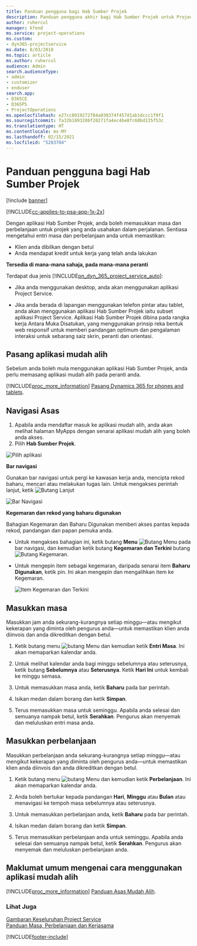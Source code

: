 ```yaml
---
title: Panduan pengguna bagi Hab Sumber Projek
description: Panduan pengguna akhir bagi Hab Sumber Projek untuk Project Service
author: ruhercul
manager: kfend
ms.service: project-operations
ms.custom:
- dyn365-projectservice
ms.date: 8/03/2018
ms.topic: article
ms.author: ruhercul
audience: Admin
search.audienceType:
- admin
- customizer
- enduser
search.app:
- D365CE
- D365PS
- ProjectOperations
ms.openlocfilehash: e27cc0919272784a030374f457d1ab1dccc1f9f1
ms.sourcegitcommit: fa32b1893286f20271fa4ec4be8fc68bd135f53c
ms.translationtype: HT
ms.contentlocale: ms-MY
ms.lasthandoff: 02/15/2021
ms.locfileid: "5283784"
---
```

# <a name="user-guide-for-project-resource-hub"></a>Panduan pengguna bagi Hab Sumber Projek

[!include [banner](../includes/psa-now-project-operations.md)]

[!INCLUDE[cc-applies-to-psa-app-1x-2x](../includes/cc-applies-to-psa-app-1x-2x.md)]

Dengan aplikasi Hab Sumber Projek, anda boleh memasukkan masa dan perbelanjaan untuk projek yang anda usahakan dalam perjalanan. Sentiasa mengetahui entri masa dan perbelanjaan anda untuk memastikan:

- Klien anda dibilkan dengan betul
- Anda mendapat kredit untuk kerja yang telah anda lakukan

**Tersedia di mana-mana sahaja, pada mana-mana peranti**

Terdapat dua jenis [!INCLUDE[pn_dyn_365_project_service_auto](../includes/pn-dyn-365-project-service-auto.md)]: 

- Jika anda menggunakan desktop, anda akan menggunakan aplikasi Project Service. 

- Jika anda berada di lapangan menggunakan telefon pintar atau tablet, anda akan menggunakan aplikasi Hab Sumber Projek iaitu subset aplikasi Project Service. Aplikasi Hab Sumber Projek dibina pada rangka kerja Antara Muka Disatukan, yang menggunakan prinsip reka bentuk web responsif untuk memberi pandangan optimum dan pengalaman interaksi untuk sebarang saiz skrin, peranti dan orientasi. 


## <a name="install-the-mobile-app"></a>Pasang aplikasi mudah alih
Sebelum anda boleh mula menggunakan aplikasi Hab Sumber Projek, anda perlu memasang aplikasi mudah alih pada peranti anda. 

[!INCLUDE[proc_more_information](../includes/proc-more-information.md)] [Pasang Dynamics 365 for phones and tablets](https://docs.microsoft.com/dynamics365/mobile-app/install-dynamics-365-for-phones-and-tablets).

## <a name="basic-navigation"></a>Navigasi Asas
1.  Apabila anda mendaftar masuk ke aplikasi mudah alih, anda akan melihat halaman MyApps dengan senarai aplikasi mudah alih yang boleh anda akses. 
2.  Pilih **Hab Sumber Projek**.

![Pilih aplikasi](media/chooseApp_1.png "Pilih aplikasi")

**Bar navigasi**

Gunakan bar navigasi untuk pergi ke kawasan kerja anda, mencipta rekod baharu, mencari atau melakukan tugas lain. Untuk mengakses perintah lanjut, ketik ![Butang Lanjut](media/MoreButton.png "Butang Lanjut")

![Bar Navigasi](media/NavBar_2.png "Bar Nav")

**Kegemaran dan rekod yang baharu digunakan**

Bahagian Kegemaran dan Baharu Digunakan memberi akses pantas kepada rekod, pandangan dan papan pemuka anda. 

- Untuk mengakses bahagian ini, ketik butang **Menu** ![Butang Menu](media/MenuButton.png "Butang menu") pada bar navigasi, dan kemudian ketik butang **Kegemaran dan Terkini** butang ![Butang Kegemaran](media/FavButton.png "Butang Kegemaran").

- Untuk mengepin item sebagai kegemaran, daripada senarai item **Baharu Digunakan**, ketik pin. Ini akan mengepin dan mengalihkan item ke Kegemaran.

  ![Item Kegemaran dan Terkini](media/Favs_3.png "Item Kegemaran dan Terkini")
 
## <a name="enter-time"></a>Masukkan masa
Masukkan jam anda sekurang-kurangnya setiap minggu—atau mengikut kekerapan yang diminta oleh pengurus anda—untuk memastikan klien anda diinvois dan anda dikreditkan dengan betul.

1. Ketik butang menu ![butang Menu](media/MenuButton.png "Butang menu") dan kemudian ketik **Entri Masa**. Ini akan memaparkan kalendar anda.

2. Untuk melihat kalendar anda bagi minggu sebelumnya atau seterusnya, ketik butang **Sebelumnya** atau **Seterusnya**. Ketik **Hari Ini** untuk kembali ke minggu semasa.

3. Untuk memasukkan masa anda, ketik **Baharu** pada bar perintah. 

4. Isikan medan dalam borang dan ketik **Simpan**.

5. Terus memasukkan masa untuk seminggu. Apabila anda selesai dan semuanya nampak betul, ketik **Serahkan**. Pengurus akan menyemak dan meluluskan entri masa anda.

## <a name="enter-expenses"></a>Masukkan perbelanjaan 
Masukkan perbelanjaan anda sekurang-kurangnya setiap minggu—atau mengikut kekerapan yang diminta oleh pengurus anda—untuk memastikan klien anda diinvois dan anda dikreditkan dengan betul.

1. Ketik butang menu ![butang Menu](media/MenuButton.png "Butang menu") dan kemudian ketik **Perbelanjaan**. Ini akan memaparkan kalendar anda.

2. Anda boleh bertukar kepada pandangan **Hari**, **Minggu** atau **Bulan** atau menavigasi ke tempoh masa sebelumnya atau seterusnya. 

3. Untuk memasukkan perbelanjaan anda, ketik **Baharu** pada bar perintah. 

4. Isikan medan dalam borang dan ketik **Simpan**.

5. Terus memasukkan perbelanjaan anda untuk seminggu. Apabila anda selesai dan semuanya nampak betul, ketik **Serahkan**. Pengurus akan menyemak dan meluluskan perbelanjaan anda.

## <a name="general-information-on-how-to-use-the-mobile-app"></a>Maklumat umum mengenai cara menggunakan aplikasi mudah alih 
[!INCLUDE[proc_more_information](../includes/proc-more-information.md)] [Panduan Asas Mudah Alih](https://docs.microsoft.com/dynamics365/mobile-app/dynamics-365-phones-tablets-users-guide).

### <a name="see-also"></a>Lihat Juga  
 [Gambaran Keseluruhan Project Service](../psa/overview.md)   
 [Panduan Masa, Perbelanjaan dan Kerjasama](../psa/time-expense-collaboration-guide.md)   
 


[!INCLUDE[footer-include](../includes/footer-banner.md)]